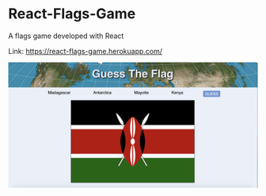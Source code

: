 # React-Flags-Game
A flags game developed with React


Link: https://react-flags-game.herokuapp.com/

![Flags](flags.png)